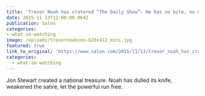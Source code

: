 ```yaml
---
title: 'Trevor Noah has cratered “The Daily Show”: He has no bite, no message — and has let Fox News off the hook'
date: 2015-11-13T12:00:00.864Z
publication: Salon
categories: 
- what-im-watching
image: /uploads/trevornoahcnn-620x412_mini.jpg
featured: true
link_to_original: 'https://www.salon.com/2015/11/13/trevor_noah_has_cratered_the_daily_show_he_has_no_bite_no_message_and_has_let_fox_news_off_the_hook/'
categories:
  - what-im-watching
---
```


Jon Stewart created a national treasure. Noah has dulled its knife, weakened the satire, let the powerful run free.